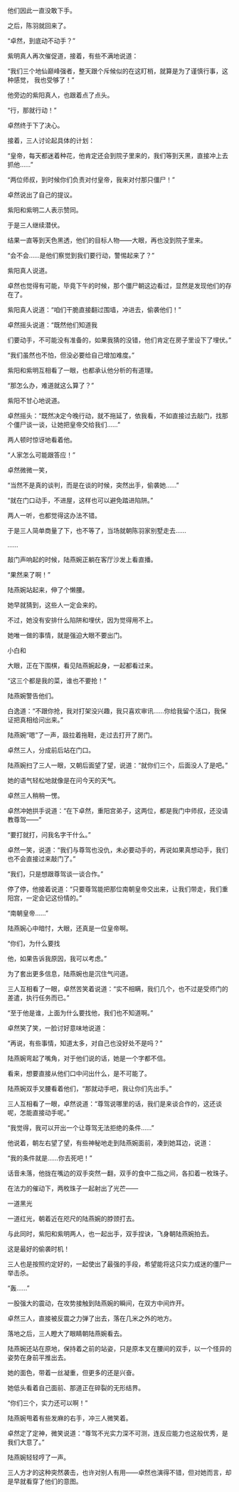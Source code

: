 他们因此一直没敢下手。

之后，陈羽就回来了。

“卓然，到底动不动手？”

紫明真人再次催促道，接着，有些不满地说道：

“我们三个地仙巅峰强者，整天跟个斥候似的在这盯梢，就算是为了谨慎行事，这种感觉， 我也受够了！”

他旁边的紫阳真人，也跟着点了点头。

“行，那就行动！”

卓然终于下了决心。

接着，三人讨论起具体的计划：

“皇帝，每天都迷着种花，他肯定还会到院子里来的，我们等到天黑，直接冲上去抓他……”

“两位师叔，到时候你们负责对付皇帝，我来对付那只僵尸！”

卓然说出了自己的提议。

紫阳和紫明二人表示赞同。

于是三人继续潜伏。

结果一直等到天色黑透，他们的目标人物——大眼，再也没到院子里来。

“会不会……是他们察觉到我们要行动，警惕起来了？”

紫阳真人说道。

卓然也觉得有可能，毕竟下午的时候，那个僵尸朝这边看过，显然是发现他们的存在了。

紫阳真人说道：“咱们干脆直接翻过围墙，冲进去，偷袭他们！”

卓然摇头说道：“既然他们知道我

们要动手，不可能没有准备的，如果我猜的没错，他们肯定在房子里设下了埋伏。”

“我们虽然也不怕，但没必要给自己增加难度。”

紫阳和紫明互相看了一眼，也都承认他分析的有道理。

“那怎么办，难道就这么算了？”

紫阳不甘心地说道。

卓然摇头：“既然决定今晚行动，就不拖延了，依我看，不如直接过去敲门，找那个僵尸谈一谈，让她把皇帝交给我们……”

两人顿时惊讶地看着他。

“人家怎么可能跟答应！”

卓然微微一笑，

“当然不是真的谈判，而是在谈的时候，突然出手，偷袭她……”

“就在门口动手，不进屋，这样也可以避免踏进陷阱。”

两人一听，也都觉得这办法不错。

于是三人简单商量了下，也不等了，当场就朝陈羽家别墅走去……

……

敲门声响起的时候，陆燕婉正躺在客厅沙发上看直播。

“果然来了啊！”

陆燕婉站起来，伸了个懒腰。

她早就猜到，这些人一定会来的。

不过，她没有安排什么陷阱和埋伏，因为觉得用不上。

她唯一做的事情，就是强迫大眼不要出门。

小白和

大眼，正在下围棋，看见陆燕婉起身，一起都看过来。

“这三个都是我的菜，谁也不要抢！”

陆燕婉警告他们。

白逸道：“不跟你抢，我对打架没兴趣，我只喜欢审讯……你给我留个活口，我保证把真相给问出来。”

陆燕婉“嗯”了一声，趿拉着拖鞋，走过去打开了房门。

卓然三人，分成前后站在门口。

陆燕婉扫了三人一眼，又朝后面望了望，说道：“就你们三个，后面没人了是吧。”

她的语气轻松地就像是在问今天的天气。

卓然三人稍稍一愣。

卓然冲她拱手说道：“在下卓然，重阳宫弟子，这两位，都是我门中师叔，还没请教尊驾——”

“要打就打，问我名字干什么。”

卓然一笑，说道：“我们与尊驾也没仇，未必要动手的，再说如果真想动手，我们也不会直接过来敲门了。”

“我们，只是想跟尊驾谈一谈合作。”

停了停，他接着说道：“只要尊驾能把那位南朝皇帝交出来，让我们带走，我们重阳宫，一定会记这份情的。”

“南朝皇帝……”

陆燕婉心中暗忖，大眼，还真是一位皇帝啊。

“你们，为什么要找

他，如果告诉我原因，我可以考虑。”

为了套出更多信息，陆燕婉也是沉住气问道。

三人互相看了一眼，卓然苦笑着说道：“实不相瞒，我们几个，也不过是受师门的差遣，执行任务而已。”

“至于他是谁，上面为什么要找他，我们也不知道啊。”

卓然笑了笑，一脸讨好意味地说道：

“再说，有些事情，知道太多，对自己也没好处不是吗？”

陆燕婉弯起了嘴角，对于他们说的话，她是一个字都不信。

看来，想要直接从他们口中问出什么，是不可能了。

陆燕婉双手叉腰看着他们，“那就动手吧，我让你们先出手。”

三人互相看了一眼，卓然说道：“尊驾说哪里的话，我们是来谈合作的，这还谈呢，怎能直接动手呢。”

“我觉得，我可以开出一个让尊驾无法拒绝的条件……”

他说着，朝左右望了望，有些神秘地走到陆燕婉面前，凑到她耳边，说道：

“我的条件就是……你去死吧！”

话音未落，他拢在嘴边的双手突然一翻，双手的食中二指之间，各扣着一枚珠子。

在法力的催动下，两枚珠子一起射出了光芒——

一道黑光

一道红光，朝着近在咫尺的陆燕婉的脖颈打去。

与此同时，紫阳和紫明两人，也一起出手，双手捏诀，飞身朝陆燕婉拍去。

这是最好的偷袭时机！

三人也是按照约定好的，一起使出了最强的手段，希望能将这只实力成迷的僵尸一举击杀。

“轰……”

一股强大的震动，在攻势接触到陆燕婉的瞬间，在双方中间炸开。

卓然三人，直接被反震之力弹了出去，落在几米之外的地方。

落地之后，三人瞪大了眼睛朝陆燕婉看去。

陆燕婉还站在原地，保持着之前的站姿，只是原本叉在腰间的双手，以一个怪异的姿势在身前平推出去。

她的面色，带着一丝凝重，但更多的还是兴奋。

她低头看着自己面前、那道正在碎裂的无形结界。

“你们三个，实力还可以啊！”

陆燕婉甩着有些发麻的右手，冲三人微笑着。

卓然定了定神，微笑说道：“尊驾不光实力深不可测，连反应能力也这般优秀，是我们大意了。”

陆燕婉轻轻哼了一声。

三人方才的这种突然袭击，也许对别人有用——卓然也演得不错，但对她而言，却是早就看穿了他们的意图。
